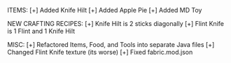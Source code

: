 
ITEMS:
    [+] Added Knife Hilt
    [+] Added Apple Pie
    [+] Added MD Toy

NEW CRAFTING RECIPES:
    [+] Knife Hilt is 2 sticks diagonally
	[+] Flint Knife is 1 Flint and 1 Knife Hilt

MISC:
	[+] Refactored Items, Food, and Tools into separate Java files
	[+] Changed Flint Knife texture (its worse)
	[+] Fixed fabric.mod.json